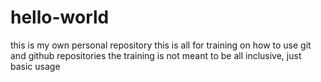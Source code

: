 # hello-world
this is my own personal repository
this is all for training on how to use git and github repositories
the training is not meant to be all inclusive, just basic usage
